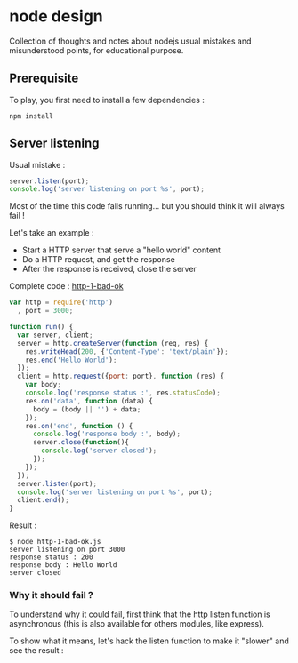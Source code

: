 # node design

Collection of thoughts and notes about nodejs usual mistakes and misunderstood points, for educational purpose.

## Prerequisite

To play, you first need to install a few dependencies :

```
npm install
```

## Server listening

Usual mistake :

```javascript
server.listen(port);
console.log('server listening on port %s', port);
```

Most of the time this code falls running... but you should think it will always fail !

Let's take an example :

- Start a HTTP server that serve a "hello world" content
- Do a HTTP request, and get the response
- After the response is received, close the server

Complete code : [http-1-bad-ok](https://github.com/openhoat/node-design/blob/master/samples/http-1-bad-ok.js)

```javascript
var http = require('http')
  , port = 3000;

function run() {
  var server, client;
  server = http.createServer(function (req, res) {
    res.writeHead(200, {'Content-Type': 'text/plain'});
    res.end('Hello World');
  });
  client = http.request({port: port}, function (res) {
    var body;
    console.log('response status :', res.statusCode);
    res.on('data', function (data) {
      body = (body || '') + data;
    });
    res.on('end', function () {
      console.log('response body :', body);
      server.close(function(){
        console.log('server closed');
      });
    });
  });
  server.listen(port);
  console.log('server listening on port %s', port);
  client.end();
}
```

Result :

```
$ node http-1-bad-ok.js
server listening on port 3000
response status : 200
response body : Hello World
server closed
```

### Why it should fail ?

To understand why it could fail, first think that the http listen function is asynchronous (this is also available for others modules, like express).

To show what it means, let's hack the listen function to make it "slower" and see the result :